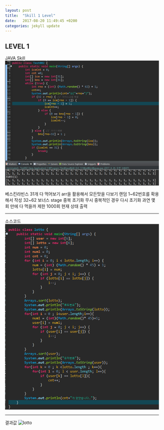```yaml
---
layout: post
title:  "Skill 1 Level"
date:   2017-08-20 11:49:45 +0200
categories: jekyll update
---
```


## LEVEL 1
JAVA Skill<br />
![ice](/assets/ice.jpg)

베스킨라빈스 31개 다 먹어보기 arr을 활용해서 모든맛을 다보기 랜덤 1~62번호를 확용해서 작성 32~62 보너스 stage 중복
 초기화 무시 중복적인 경우 다시 초기화 과연 몇 회 만에 다 먹을까 제한 1000회 현재 상태 출력
 - - -
소스코드
![lotto](/assets/lotto.jpg)
 - - -
결과값 
![lotto](/assets/lotto1.jpg)
